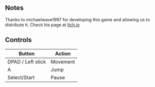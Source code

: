 ## Notes

Thanks to michaelwave1997 for developing this game and allowing us to distribute it. Check his page at [Itch.io](https://michaelwave1997.itch.io/kobold-kastilla)

## Controls

| Button | Action |
|--|--| 
|DPAD / Left stick|Movement|
|A|Jump|
|Select/Start|Pause|



